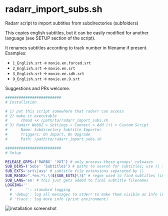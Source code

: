 # radarr_import_subs.sh
Radarr script to import subtitles from subdirectories (subfolders)

This copies english subtitles, but it can be easily modified for another language (see SETUP section of the script).

It renames subtitles according to track number in filename if present.
Examples:
- `1_English.srt` -> `movie.en.forced.srt`
- `2_English.srt` -> `movie.en.srt`
- `3_English.srt` -> `movie.en.sdh.srt`
- `9_English.srt` -> `movie.en.9.srt`

Suggestions and PRs welcome.

```bash
#########################
# Installation

# 1) put this script somewhere that radarr can access
# 2) make it executable
#      chmod +x /path/to/radarr_import_subs.sh
# 3) Radarr WebUI > Settings > Connect > Add (+) > Custom Script
#      Name: Subdirectory Subtitle Importer
#      Triggers: On Import, On Upgrade
#      Path: /path/to/radarr_import_subs.sh

#########################
# Setup

RELEASE_GRPS=('RARBG' 'VXT') # only process these groups' releases
SUB_DIRS=('Subs' 'Subtitles') # paths to search for subtitles; use () to search all subdirectories
SUB_EXTS='srt\|ass' # subtitle file extensions separated by \|
SUB_REGEX=".*en.*\.\(${SUB_EXTS}\)$" # regex used to find subtitles (in this POS regex variant, you have to escape ())
SUB_LANG='en' # this just gets added to final subtitle filenames
LOGGING=''
  #      '': standard logging
  # 'debug': log all messages to stderr to make them visible as Info in radarr logs
  # 'trace': log more info (print environment)
```

![installation screenshot](https://i.imgur.com/vXXz5K1.png)
